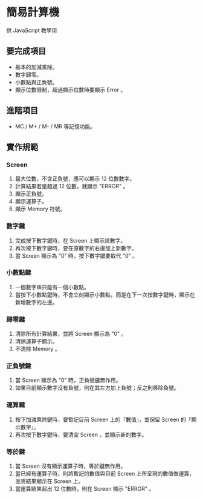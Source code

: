 簡易計算機
=========

供 JavaScript 教學用

要完成項目
--------

* 基本的加減乘除。
* 數字歸零。
* 小數點與正負號。
* 顯示位數限制，超過顯示位數時要顯示 Error 。

進階項目
-------

* MC / M+ / M- / MR 等記憶功能。

實作規範
-------

### Screen

1. 最大位數，不含正負號，應可以顯示 12 位數數字。
2. 計算結果若是超過 12 位數，就顯示 "ERROR" 。
3. 顯示正負號。
4. 顯示運算子。
5. 顯示 Memory 符號。

### 數字鍵

1. 完成按下數字鍵時，在 Screen 上顯示該數字。
2. 再次按下數字鍵時，要在原數字的右邊加上新數字。
3. 當 Screen 顯示為 "0" 時，按下數字鍵要取代 "0" 。

### 小數點鍵

1. 一個數字串只能有一個小數點。
2. 當按下小數點鍵時，不會立刻顯示小數點，而是在下一次按數字鍵時，顯示在新增數字的左邊。

### 歸零鍵

1. 清除所有計算結果，並將 Screen 顯示為 "0" 。
2. 清除運算子顯示。
3. 不清除 Memory 。

### 正負號鍵

1. 當 Screen 顯示為 "0" 時，正負號鍵無作用。
2. 如果目前顯示數字沒有負號，則在其左方加上負號；反之則移除負號。

### 運算鍵

1. 按下加減乘除鍵時，要暫記目前 Screen 上的「數值」，並保留 Screen 的「顯示數字」。
2. 再次按下數字鍵時，要清空 Screen ，並顯示新的數字。

### 等於鍵

1. 當 Screen 沒有顯示運算子時，等於鍵無作用。
2. 當已經有運算子時，則將暫記的數值與目前 Screen 上所呈現的數值做運算，並將結果顯示在 Screen 上。
3. 當運算結果超出 12 位數時，則在 Screen 顯示 "ERROR" 。
